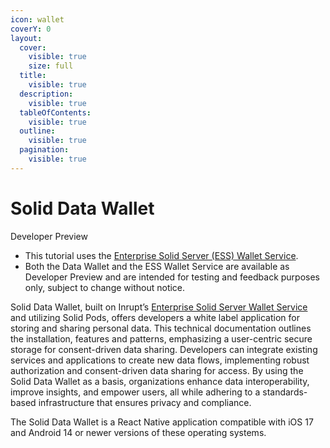 ```yaml
---
icon: wallet
coverY: 0
layout:
  cover:
    visible: true
    size: full
  title:
    visible: true
  description:
    visible: true
  tableOfContents:
    visible: true
  outline:
    visible: true
  pagination:
    visible: true
---
```


# Solid Data Wallet

Developer Preview

* This tutorial uses the [Enterprise Solid Server (ESS) Wallet Service](https://docs.inrupt.com/ess/2.3/services/service-wallet/).
* Both the Data Wallet and the ESS Wallet Service are available as Developer Preview and are intended for testing and feedback purposes only, subject to change without notice.

Solid Data Wallet, built on Inrupt’s [Enterprise Solid Server Wallet Service](https://docs.inrupt.com/ess/2.3/services/service-wallet/) and utilizing Solid Pods, offers developers a white label application for storing and sharing personal data. This technical documentation outlines the installation, features and patterns, emphasizing a user-centric secure storage for consent-driven data sharing. Developers can integrate existing services and applications to create new data flows, implementing robust authorization and consent-driven data sharing for access. By using the Solid Data Wallet as a basis, organizations enhance data interoperability, improve insights, and empower users, all while adhering to a standards-based infrastructure that ensures privacy and compliance.

The Solid Data Wallet is a React Native application compatible with iOS 17 and Android 14 or newer versions of these operating systems.



